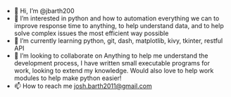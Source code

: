 - 👋 Hi, I’m @jbarth200
- 👀 I’m interested in python and how to automation everything we can to improve response time to anything, to help understand data, and to help solve complex issues the most efficient way possible
- 🌱 I’m currently learning python, git, dash, matplotlib, kivy, tkinter, restful API
- 💞️ I’m looking to collaborate on Anything to help me understand the development process, I have written small executable programs for work, looking to extend my knowledge. Would also love to help work modules to help make python easier!
- 📫 How to reach me josh.barth2011@gmail.com

<!---
jbarth200/jbarth200 is a ✨ special ✨ repository because its `README.md` (this file) appears on your GitHub profile.
You can click the Preview link to take a look at your changes.
--->
